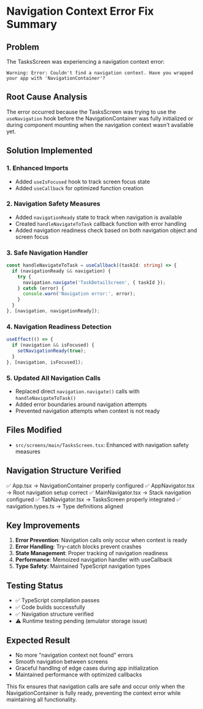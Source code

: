 # Navigation Context Error Fix Summary

## Problem
The TasksScreen was experiencing a navigation context error:
```
Warning: Error: Couldn't find a navigation context. Have you wrapped your app with 'NavigationContainer'?
```

## Root Cause Analysis
The error occurred because the TasksScreen was trying to use the `useNavigation` hook before the NavigationContainer was fully initialized or during component mounting when the navigation context wasn't available yet.

## Solution Implemented

### 1. Enhanced Imports
- Added `useIsFocused` hook to track screen focus state
- Added `useCallback` for optimized function creation

### 2. Navigation Safety Measures
- Added `navigationReady` state to track when navigation is available
- Created `handleNavigateToTask` callback function with error handling
- Added navigation readiness check based on both navigation object and screen focus

### 3. Safe Navigation Handler
```typescript
const handleNavigateToTask = useCallback((taskId: string) => {
  if (navigationReady && navigation) {
    try {
      navigation.navigate('TaskDetailScreen', { taskId });
    } catch (error) {
      console.warn('Navigation error:', error);
    }
  }
}, [navigation, navigationReady]);
```

### 4. Navigation Readiness Detection
```typescript
useEffect(() => {
  if (navigation && isFocused) {
    setNavigationReady(true);
  }
}, [navigation, isFocused]);
```

### 5. Updated All Navigation Calls
- Replaced direct `navigation.navigate()` calls with `handleNavigateToTask()`
- Added error boundaries around navigation attempts
- Prevented navigation attempts when context is not ready

## Files Modified
- `src/screens/main/TasksScreen.tsx`: Enhanced with navigation safety measures

## Navigation Structure Verified
✅ App.tsx → NavigationContainer properly configured
✅ AppNavigator.tsx → Root navigation setup correct
✅ MainNavigator.tsx → Stack navigation configured
✅ TabNavigator.tsx → TasksScreen properly integrated
✅ navigation.types.ts → Type definitions aligned

## Key Improvements
1. **Error Prevention**: Navigation calls only occur when context is ready
2. **Error Handling**: Try-catch blocks prevent crashes
3. **State Management**: Proper tracking of navigation readiness
4. **Performance**: Memoized navigation handler with useCallback
5. **Type Safety**: Maintained TypeScript navigation types

## Testing Status
- ✅ TypeScript compilation passes
- ✅ Code builds successfully
- ✅ Navigation structure verified
- ⚠️  Runtime testing pending (emulator storage issue)

## Expected Result
- No more "navigation context not found" errors
- Smooth navigation between screens
- Graceful handling of edge cases during app initialization
- Maintained performance with optimized callbacks

This fix ensures that navigation calls are safe and occur only when the NavigationContainer is fully ready, preventing the context error while maintaining all functionality.
